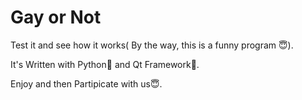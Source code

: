 # Gay or Not
Test it and see how it works( By the way, this is a funny program 😇).

It's Written with Python🐍 and Qt Framework🎨.

Enjoy and then Partipicate with us😇.